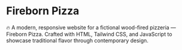 # Fireborn Pizza
🔥 A modern, responsive website for a fictional wood-fired pizzeria — Fireborn Pizza. Crafted with HTML, Tailwind CSS, and JavaScript to showcase traditional flavor through contemporary design.
